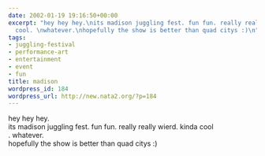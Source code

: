 ```yaml
---
date: 2002-01-19 19:16:50+00:00
excerpt: "hey hey hey.\nits madison juggling fest. fun fun. really really wierd.\nkinda
  cool. \nwhatever.\nhopefully the show is better than quad citys :)\n"
tags:
- juggling-festival
- performance-art
- entertainment
- event
- fun
title: madison
wordpress_id: 184
wordpress_url: http://new.nata2.org/?p=184
---
```


hey hey hey.
<br/>its madison juggling fest. fun fun. really really wierd.
kinda cool<br/>. 
whatever.<br/>
hopefully the show is better than quad citys :)